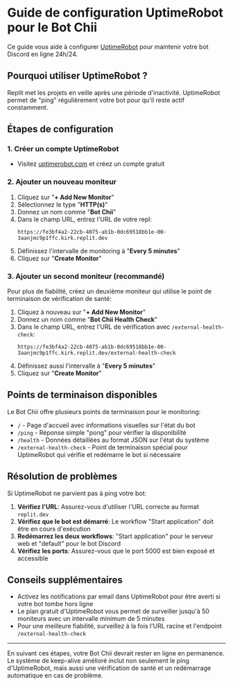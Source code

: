 # Guide de configuration UptimeRobot pour le Bot Chii

Ce guide vous aide à configurer [UptimeRobot](https://uptimerobot.com) pour maintenir votre bot Discord en ligne 24h/24.

## Pourquoi utiliser UptimeRobot ?

Replit met les projets en veille après une période d'inactivité. UptimeRobot permet de "ping" régulièrement votre bot pour qu'il reste actif constamment.

## Étapes de configuration

### 1. Créer un compte UptimeRobot

- Visitez [uptimerobot.com](https://uptimerobot.com) et créez un compte gratuit

### 2. Ajouter un nouveau moniteur

1. Cliquez sur "**+ Add New Monitor**"
2. Sélectionnez le type "**HTTP(s)**"
3. Donnez un nom comme "**Bot Chii**"
4. Dans le champ URL, entrez l'URL de votre repl:
   ```
   https://fe3bf4a2-22cb-4075-ab1b-0dc69518bb1e-00-3aanjmc9p1ffc.kirk.replit.dev
   ```
5. Définissez l'intervalle de monitoring à "**Every 5 minutes**"
6. Cliquez sur "**Create Monitor**"

### 3. Ajouter un second moniteur (recommandé)

Pour plus de fiabilité, créez un deuxième moniteur qui utilise le point de terminaison de vérification de santé:

1. Cliquez à nouveau sur "**+ Add New Monitor**"
2. Donnez un nom comme "**Bot Chii Health Check**"
3. Dans le champ URL, entrez l'URL de vérification avec `/external-health-check`:
   ```
   https://fe3bf4a2-22cb-4075-ab1b-0dc69518bb1e-00-3aanjmc9p1ffc.kirk.replit.dev/external-health-check
   ```
4. Définissez aussi l'intervalle à "**Every 5 minutes**"
5. Cliquez sur "**Create Monitor**"

## Points de terminaison disponibles

Le Bot Chii offre plusieurs points de terminaison pour le monitoring:

- `/` - Page d'accueil avec informations visuelles sur l'état du bot
- `/ping` - Réponse simple "pong" pour vérifier la disponibilité
- `/health` - Données détaillées au format JSON sur l'état du système
- `/external-health-check` - Point de terminaison spécial pour UptimeRobot qui vérifie et redémarre le bot si nécessaire

## Résolution de problèmes

Si UptimeRobot ne parvient pas à ping votre bot:

1. **Vérifiez l'URL**: Assurez-vous d'utiliser l'URL correcte au format `replit.dev`
2. **Vérifiez que le bot est démarré**: Le workflow "Start application" doit être en cours d'exécution
3. **Redémarrez les deux workflows**: "Start application" pour le serveur web et "default" pour le bot Discord
4. **Vérifiez les ports**: Assurez-vous que le port 5000 est bien exposé et accessible

## Conseils supplémentaires

- Activez les notifications par email dans UptimeRobot pour être averti si votre bot tombe hors ligne
- Le plan gratuit d'UptimeRobot vous permet de surveiller jusqu'à 50 moniteurs avec un intervalle minimum de 5 minutes
- Pour une meilleure fiabilité, surveillez à la fois l'URL racine et l'endpoint `/external-health-check`

---

En suivant ces étapes, votre Bot Chii devrait rester en ligne en permanence. Le système de keep-alive amélioré inclut non seulement le ping d'UptimeRobot, mais aussi une vérification de santé et un redémarrage automatique en cas de problème.